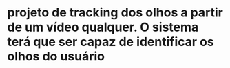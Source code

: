# projeto de tracking dos olhos a partir de um vídeo qualquer. O sistema terá que ser capaz de identificar os olhos do usuário

